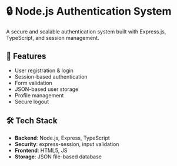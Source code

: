 # 🔒 Node.js Authentication System

A secure and scalable authentication system built with Express.js, TypeScript, and session management.

## 🌟 Features
- User registration & login
- Session-based authentication
- Form validation
- JSON-based user storage
- Profile management
- Secure logout

## 🛠️ Tech Stack
- **Backend**: Node.js, Express, TypeScript
- **Security**: express-session, input validation
- **Frontend**: HTML5, JS
- **Storage**: JSON file-based database
